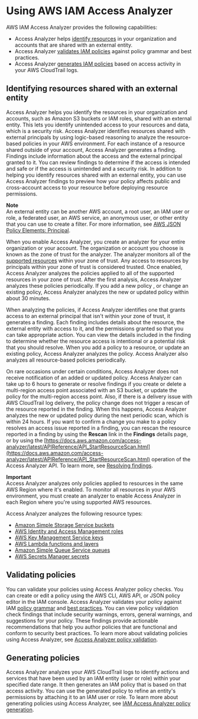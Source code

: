 # Using AWS IAM Access Analyzer<a name="what-is-access-analyzer"></a>

AWS IAM Access Analyzer provides the following capabilities:
+ Access Analyzer helps [identify resources](#what-is-access-analyzer-resource-identification) in your organization and accounts that are shared with an external entity\.
+ Access Analyzer [validates IAM policies](#what-is-access-analyzer-policy-validation) against policy grammar and best practices\.
+ Access Analyzer [generates IAM policies](#what-is-access-analyzer-policy-generation) based on access activity in your AWS CloudTrail logs\.

## Identifying resources shared with an external entity<a name="what-is-access-analyzer-resource-identification"></a>

Access Analyzer helps you identify the resources in your organization and accounts, such as Amazon S3 buckets or IAM roles, shared with an external entity\. This lets you identify unintended access to your resources and data, which is a security risk\. Access Analyzer identifies resources shared with external principals by using logic\-based reasoning to analyze the resource\-based policies in your AWS environment\. For each instance of a resource shared outside of your account, Access Analyzer generates a finding\. Findings include information about the access and the external principal granted to it\. You can review findings to determine if the access is intended and safe or if the access is unintended and a security risk\. In addition to helping you identify resources shared with an external entity, you can use Access Analyzer findings to preview how your policy affects public and cross\-account access to your resource before deploying resource permissions\. 

**Note**  
An external entity can be another AWS account, a root user, an IAM user or role, a federated user, an AWS service, an anonymous user, or other entity that you can use to create a filter\. For more information, see [AWS JSON Policy Elements: Principal](https://docs.aws.amazon.com/IAM/latest/UserGuide/reference_policies_elements_principal.html)\.

When you enable Access Analyzer, you create an analyzer for your entire organization or your account\. The organization or account you choose is known as the zone of trust for the analyzer\. The analyzer monitors all of the [supported resources](access-analyzer-resources.md) within your zone of trust\. Any access to resources by principals within your zone of trust is considered trusted\. Once enabled, Access Analyzer analyzes the policies applied to all of the supported resources in your zone of trust\. After the first analysis, Access Analyzer analyzes these policies periodically\. If you add a new policy , or change an existing policy, Access Analyzer analyzes the new or updated policy within about 30 minutes\.

When analyzing the policies, if Access Analyzer identifies one that grants access to an external principal that isn't within your zone of trust, it generates a finding\. Each finding includes details about the resource, the external entity with access to it, and the permissions granted so that you can take appropriate action\. You can view the details included in the finding to determine whether the resource access is intentional or a potential risk that you should resolve\. When you add a policy to a resource, or update an existing policy, Access Analyzer analyzes the policy\. Access Analyzer also analyzes all resource\-based policies periodically\.

On rare occasions under certain conditions, Access Analyzer does not receive notification of an added or updated policy\. Access Analyzer can take up to 6 hours to generate or resolve findings if you create or delete a multi\-region access point associated with an S3 bucket, or update the policy for the multi\-region access point\. Also, if there is a delivery issue with AWS CloudTrail log delivery, the policy change does not trigger a rescan of the resource reported in the finding\. When this happens, Access Analyzer analyzes the new or updated policy during the next periodic scan, which is within 24 hours\. If you want to confirm a change you make to a policy resolves an access issue reported in a finding, you can rescan the resource reported in a finding by using the **Rescan** link in the **Findings** details page, or by using the [https://docs.aws.amazon.com/access-analyzer/latest/APIReference/API_StartResourceScan.html](https://docs.aws.amazon.com/access-analyzer/latest/APIReference/API_StartResourceScan.html) operation of the Access Analyzer API\. To learn more, see [Resolving findings](access-analyzer-findings-remediate.md)\.

**Important**  
Access Analyzer analyzes only policies applied to resources in the same AWS Region where it's enabled\. To monitor all resources in your AWS environment, you must create an analyzer to enable Access Analyzer in each Region where you're using supported AWS resources\.

Access Analyzer analyzes the following resource types:
+ [Amazon Simple Storage Service buckets](access-analyzer-resources.md#access-analyzer-s3)
+ [AWS Identity and Access Management roles](access-analyzer-resources.md#access-analyzer-iam-role)
+ [AWS Key Management Service keys](access-analyzer-resources.md#access-analyzer-kms-key)
+ [AWS Lambda functions and layers](access-analyzer-resources.md#access-analyzer-lambda)
+ [Amazon Simple Queue Service queues](access-analyzer-resources.md#access-analyzer-sqs)
+ [AWS Secrets Manager secrets](access-analyzer-resources.md#access-analyzer-secrets-manager)

## Validating policies<a name="what-is-access-analyzer-policy-validation"></a>

You can validate your policies using Access Analyzer policy checks\. You can create or edit a policy using the AWS CLI, AWS API, or JSON policy editor in the IAM console\. Access Analyzer validates your policy against IAM [policy grammar](reference_policies_grammar.md) and [best practices](best-practices.md)\. You can view policy validation check findings that include security warnings, errors, general warnings, and suggestions for your policy\. These findings provide actionable recommendations that help you author policies that are functional and conform to security best practices\. To learn more about validating policies using Access Analyzer, see [Access Analyzer policy validation](access-analyzer-policy-validation.md)\.

## Generating policies<a name="what-is-access-analyzer-policy-generation"></a>

Access Analyzer analyzes your AWS CloudTrail logs to identify actions and services that have been used by an IAM entity \(user or role\) within your specified date range\. It then generates an IAM policy that is based on that access activity\. You can use the generated policy to refine an entity's permissions by attaching it to an IAM user or role\. To learn more about generating policies using Access Analyzer, see [IAM Access Analyzer policy generation](access-analyzer-policy-generation.md)\.